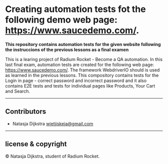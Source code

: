 # Creating automation tests fot the following demo web page: https://www.saucedemo.com/.

**This repository contains automation tests for the given website following the instruccions of the previous lessons as a final examen**

This is a learing project of Radium Rocket - Become a QA automation. In this last final exam, automation tests are created for the following web page: https://www.saucedemo.com/.
The framework WebdriverIO should is used as learned in the previous lessons. 
This compository contains tests for the Login in page - correct password and incorrect password and it also contains E2E tests and tests for individual pages like Products, Your Cart and Search.

---

## Contributors

- Natasja Dijkstra <wietjiskeja@gmail.com>

---

## license & copyright

© Natasja Dijkstra, student of Radium Rocket.